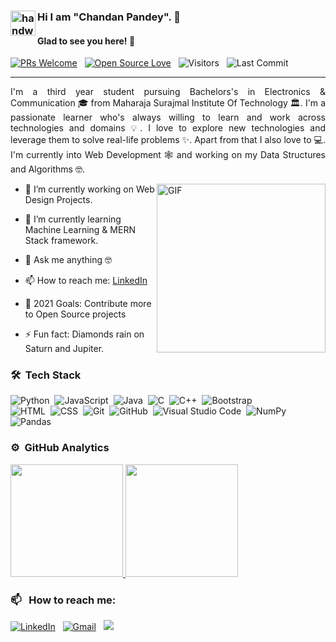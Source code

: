 ### <img alt="handwavegif" src="https://user-images.githubusercontent.com/39513876/112366216-8cfe7400-8cfe-11eb-8116-7d3dbae20e97.gif" width='40' align="left"/>Hi I am "Chandan Pandey". 👋

#### Glad to see you here! 🤩

<p>

[![PRs Welcome](https://img.shields.io/badge/PRs-welcome-brightgreen.svg?style=flat&logo=github)](https://github.com/chandan9pandey)
 &nbsp;
[![Open Source Love](https://img.shields.io/badge/Open%20Source-%F0%9F%A4%8D-Green)](https://github.com/chandan9pandey)
 &nbsp;
<img alt="Visitors" src="https://komarev.com/ghpvc/?username=chandan9pandey&style=flat&labelColor=black&logo=github&label=PROFILE+VIEWS&color=29bf12"/>
 &nbsp;
<img alt="Last Commit" src="https://img.shields.io/github/last-commit/chandan9pandey/chandan9pandey?logo=markdown&label=LAST+UPDATE&color=29bf12&style=flat">
</p>

---
<div style="text-align: justify"> 

I'm a third year student pursuing Bachelors's in Electronics & Communication 🎓 from Maharaja Surajmal Institute Of Technology 🏛.
I'm a passionate learner who's always willing to learn and work across technologies and domains 💡.
I love to explore new technologies and leverage them to solve real-life problems ✨.
Apart from that I also love to 💻.
I'm currently into Web Development 🕸️ and working on my Data Structures and Algorithms 🤓.

</div>

<img align="right" height="270px" alt="GIF" src="https://i.pinimg.com/originals/e4/26/70/e426702edf874b181aced1e2fa5c6cde.gif" />

- 🔭 I’m currently working on Web Design Projects.

- 🌱 I’m currently learning Machine Learning & MERN Stack framework.

- 💬 Ask me anything 🤓

- 📫 How to reach me: [LinkedIn](https://www.linkedin.com/in/chandan0113/)

- 🥅 2021 Goals: Contribute more to Open Source projects

- ⚡ Fun fact: Diamonds rain on Saturn and Jupiter.

### 🛠 &nbsp;Tech Stack

![Python](https://img.shields.io/badge/-Python-05122A?style=flat&logo=python)&nbsp;
![JavaScript](https://img.shields.io/badge/-JavaScript-05122A?style=flat&logo=javascript)&nbsp;
![Java](https://img.shields.io/badge/-Java-05122A?style=flat&logo=Java&logoColor=FFA518)&nbsp;
![C](https://img.shields.io/badge/-C-05122A?style=flat&logo=C&logoColor=A8B9CC)&nbsp;
![C++](https://img.shields.io/badge/-C++-05122A?style=flat&logo=C%2B%2B&logoColor=00599C)&nbsp;
![Bootstrap](https://img.shields.io/badge/-Bootstrap-05122A?style=flat&logo=bootstrap&logoColor=563D7C)\
![HTML](https://img.shields.io/badge/-HTML-05122A?style=flat&logo=HTML5)&nbsp;
![CSS](https://img.shields.io/badge/-CSS-05122A?style=flat&logo=CSS3&logoColor=1572B6)&nbsp;
![Git](https://img.shields.io/badge/-Git-05122A?style=flat&logo=git)&nbsp;
![GitHub](https://img.shields.io/badge/-GitHub-05122A?style=flat&logo=github)&nbsp;
![Visual Studio Code](https://img.shields.io/badge/-Visual%20Studio%20Code-05122A?style=flat&logo=visual-studio-code&logoColor=007ACC)&nbsp;
![NumPy](https://img.shields.io/badge/numpy%20-%23013243.svg?&style=flat&logo=numpy&logoColor=white)&nbsp;
![Pandas](https://img.shields.io/badge/pandas%20-%23150458.svg?&style=flat&logo=pandas&logoColor=white)&nbsp;

### ⚙️ &nbsp;GitHub Analytics

<p align="left">
<a href="https://github.com/chandan9pandey">
  <img height="180em" src="https://github-readme-stats-eight-theta.vercel.app/api?username=chandan9pandey&show_icons=true&include_all_commits=true&count_private=true&text_color=000&icon_color=000&bg_color=0,ea6161,ffc64d,fffc4d,52fa5a&theme=graywhite"/>
  <img height="180em" src="https://github-readme-stats-eight-theta.vercel.app/api/top-langs/?username=chandan9pandey&layout=compact&langs_count=6&icon_color=fff&bg_color=0,52fa5a,4dfcff,c64dff&theme=graywhite"/>
</a>
</p>

### 📫 &nbsp; How to reach me:


<a href="https://www.linkedin.com/in/chandan0113/"><img alt="LinkedIn" src="https://img.shields.io/badge/linkedin%20-%230077B5.svg?&style=flat&logo=linkedin&logoColor=white"/></a> &nbsp;
<a href="mailto:cpandey1999@gmail.com"><img alt="Gmail" src="https://img.shields.io/badge/Gmail-D14836?style=flat&logo=gmail&logoColor=white" /></a> &nbsp;
<a href="https://instagram.com/_pandey_chandan_"><img src="https://img.shields.io/badge/-@Instagram-E4405F?style=flat&logo=Instagram&logoColor=white"/></a> &nbsp;


<!---
chandan9pandey/chandan9pandey is a ✨ special ✨ repository because its `README.md` (this file) appears on your GitHub profile.
You can click the Preview link to take a look at your changes.
--->
